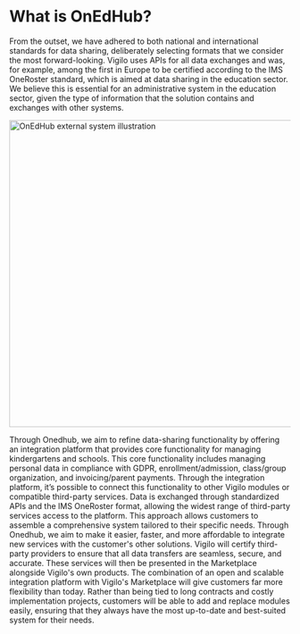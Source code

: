 # What is OnEdHub?

From the outset, we have adhered to both national and international standards for data sharing, deliberately selecting
formats that we consider the most forward-looking. Vigilo uses APIs for all data exchanges and was, for example, among
the first in Europe to be certified according to the IMS OneRoster standard, which is aimed at data sharing in the
education sector. We believe this is essential for an administrative system in the education sector, given the type of
information that the solution contains and exchanges with other systems.

<img alt="OnEdHub external system illustration" src="../onedhub-external-system.png" width="550"/>

Through Onedhub, we aim to refine data-sharing functionality by offering an integration platform that provides core
functionality for managing kindergartens and schools. This core functionality includes managing personal data in
compliance with GDPR, enrollment/admission, class/group organization, and invoicing/parent payments. Through the
integration platform, it’s possible to connect this functionality to other Vigilo modules or compatible third-party
services. Data is exchanged through standardized APIs and the IMS OneRoster format, allowing the widest range of
third-party services access to the platform. This approach allows customers to assemble a comprehensive system tailored
to their specific needs. Through Onedhub, we aim to make it easier, faster, and more affordable to integrate new
services with the customer's other solutions. Vigilo will certify third-party providers to ensure that all data
transfers are seamless, secure, and accurate. These services will then be presented in the Marketplace alongside
Vigilo's own products. The combination of an open and scalable integration platform with Vigilo's Marketplace will give
customers far more flexibility than today. Rather than being tied to long contracts and costly implementation projects,
customers will be able to add and replace modules easily, ensuring that they always have the most up-to-date and
best-suited system for their needs.


